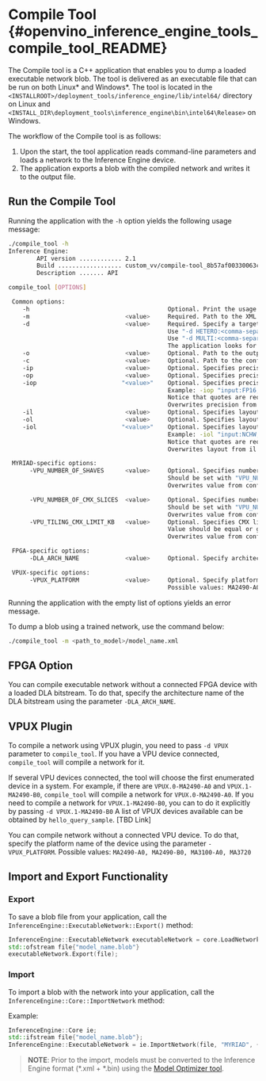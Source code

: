 # Compile Tool {#openvino_inference_engine_tools_compile_tool_README}

The Compile tool is a C++ application that enables you to dump a loaded executable network blob.
The tool is delivered as an executable file that can be run on both Linux\* and Windows\*.
The tool is located in the `<INSTALLROOT>/deployment_tools/inference_engine/lib/intel64/` directory on Linux
and `<INSTALL_DIR\deployment_tools\inference_engine\bin\intel64\Release>` on Windows.

The workflow of the Compile tool is as follows:

1. Upon the start, the tool application reads command-line parameters and loads a network to the Inference Engine device.
2. The application exports a blob with the compiled network and writes it to the output file.

## Run the Compile Tool

Running the application with the `-h` option yields the following usage message:

```sh
./compile_tool -h
Inference Engine:
        API version ............ 2.1
        Build .................. custom_vv/compile-tool_8b57af00330063c7f302aaac4d41805de21fc54a
        Description ....... API

compile_tool [OPTIONS]

 Common options:
    -h                                       Optional. Print the usage message.
    -m                           <value>     Required. Path to the XML model.
    -d                           <value>     Required. Specify a target device for which executable network will be compiled.
                                             Use "-d HETERO:<comma-separated_devices_list>" format to specify HETERO plugin.
                                             Use "-d MULTI:<comma-separated_devices_list>" format to specify MULTI plugin.
                                             The application looks for a suitable plugin for the specified device.
    -o                           <value>     Optional. Path to the output file. Default value: "<model_xml_file>.blob".
    -c                           <value>     Optional. Path to the configuration file.
    -ip                          <value>     Optional. Specifies precision for all input layers of the network.
    -op                          <value>     Optional. Specifies precision for all output layers of the network.
    -iop                        "<value>"    Optional. Specifies precision for input and output layers by name.
                                             Example: -iop "input:FP16, output:FP16".
                                             Notice that quotes are required.
                                             Overwrites precision from ip and op options for specified layers.
    -il                          <value>     Optional. Specifies layout for all input layers of the network.
    -ol                          <value>     Optional. Specifies layout for all input layers of the network.
    -iol                        "<value>"    Optional. Specifies layout for input and output layers by name.
                                             Example: -iol "input:NCHW, output:NHWC".
                                             Notice that quotes are required.
                                             Overwrites layout from il and ol options for specified layers.

 MYRIAD-specific options:
      -VPU_NUMBER_OF_SHAVES      <value>     Optional. Specifies number of shaves.
                                             Should be set with "VPU_NUMBER_OF_CMX_SLICES".
                                             Overwrites value from config.

      -VPU_NUMBER_OF_CMX_SLICES  <value>     Optional. Specifies number of CMX slices.
                                             Should be set with "VPU_NUMBER_OF_SHAVES".
                                             Overwrites value from config.
      -VPU_TILING_CMX_LIMIT_KB   <value>     Optional. Specifies CMX limit for data tiling.
                                             Value should be equal or greater than -1.
                                             Overwrites value from config.

 FPGA-specific options:
      -DLA_ARCH_NAME             <value>     Optional. Specify architecture name used to compile executable network for FPGA device.

 VPUX-specific options:
      -VPUX_PLATFORM             <value>     Optional. Specify platform name used to compile network for VPUX device.
                                             Possible values: MA2490-A0, MA2490-B0, MA3100-A0, MA3720

```

Running the application with the empty list of options yields an error message.

To dump a blob using a trained network, use the command below:

```sh
./compile_tool -m <path_to_model>/model_name.xml
```

## FPGA Option

You can compile executable network without a connected FPGA device with a loaded DLA bitstream.
To do that, specify the architecture name of the DLA bitstream using the parameter `-DLA_ARCH_NAME`.

## VPUX Plugin

To compile a network using VPUX plugin, you need to pass `-d VPUX` parameter to `compile_tool`.
If you have a VPU device connected, `compile_tool` will compile a network for it.

If several VPU devices connected, the tool will choose the first enumerated device in a system.
For example, if there are `VPUX.0-MA2490-A0` and `VPUX.1-MA2490-B0`, `compile_tool` will compile a network for `VPUX.0-MA2490-A0`.
If you need to compile a network for `VPUX.1-MA2490-B0`, you can to do it explicitly by passing `-d VPUX.1-MA2490-B0`
A list of VPUX devices available can be obtained by `hello_query_sample`. [TBD Link]

You can compile network without a connected VPU device. To do that, specify the platform name of the device
using the parameter `-VPUX_PLATFORM`. Possible values: `MA2490-A0, MA2490-B0, MA3100-A0, MA3720`


## Import and Export Functionality

### Export

To save a blob file from your application, call the `InferenceEngine::ExecutableNetwork::Export()`
method:

```cpp
InferenceEngine::ExecutableNetwork executableNetwork = core.LoadNetwork(network, "MYRIAD", {});
std::ofstream file{"model_name.blob"}
executableNetwork.Export(file);
```

### Import

To import a blob with the network into your application, call the
`InferenceEngine::Core::ImportNetwork` method:

Example:

```cpp
InferenceEngine::Core ie;
std::ifstream file{"model_name.blob"};
InferenceEngine::ExecutableNetwork = ie.ImportNetwork(file, "MYRIAD", {});
```

> **NOTE**: Prior to the import, models must be converted to the Inference Engine format
> (\*.xml + \*.bin) using the [Model Optimizer tool](https://software.intel.com/en-us/articles/OpenVINO-ModelOptimizer).
